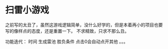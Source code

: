 # 扫雷小游戏

之前写的太丑了，虽然这游戏逻辑简单，没什么好学的，但是本着再小的项目也要写的像样点的态度，还是重置一下。
不求精致，只求不那么丑。

功能迭代：
时间
生成雷池
胜负条件
点击0会自动点开其他
。。。
